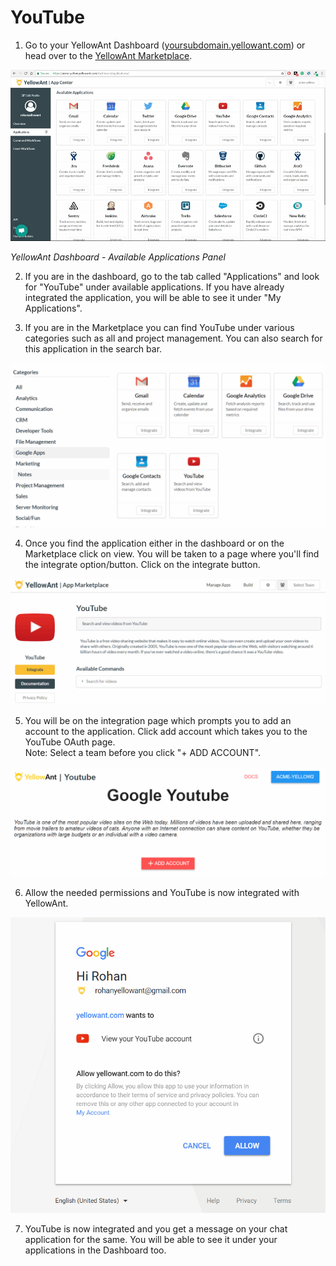 # YouTube

1. Go to your YellowAnt Dashboard \([yoursubdomain.yellowant.com](https://github.com/yellowanthq/yellowant-help-center/tree/bdad19066023aa6a8b667a1d6f05b72945b49759/yoursubdomain.yellowant.com)\) or head over to the [YellowAnt Marketplace](https://www.yellowant.com/marketplace). 

![](../../.gitbook/assets/image%20%2867%29.png)

_YellowAnt Dashboard - Available Applications Panel_

2. If you are in the dashboard, go to the tab called "Applications" and look for "YouTube" under available applications. If you have already integrated the application, you will be able to see it under "My Applications".

3. If you are in the Marketplace you can find YouTube under various categories such as all and project management. You can also search for this application in the search bar.  


![](../../.gitbook/assets/image%20%2871%29.png)

4. Once you find the application either in the dashboard or on the Marketplace click on view. You will be taken to a page where you'll find the integrate option/button. Click on the integrate button.  


![](../../.gitbook/assets/image%20%28101%29.png)

5. You will be on the integration page which prompts you to add an account to the application. Click add account which takes you to the YouTube OAuth page.  
Note: Select a team before you click "+ ADD ACCOUNT".  


![](../../.gitbook/assets/image%20%28309%29.png)

6. Allow the needed permissions and YouTube is now integrated with YellowAnt.  


![](../../.gitbook/assets/image%20%28244%29.png)

7. YouTube is now integrated and you get a message on your chat application for the same. You will be able to see it under your applications in the Dashboard too.

